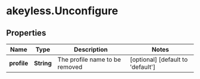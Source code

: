 # akeyless.Unconfigure

## Properties

Name | Type | Description | Notes
------------ | ------------- | ------------- | -------------
**profile** | **String** | The profile name to be removed | [optional] [default to &#39;default&#39;]


